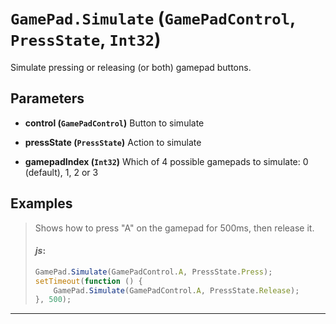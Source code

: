 # `GamePad.Simulate` (`GamePadControl`, `PressState`, `Int32`)


Simulate pressing or releasing (or both) gamepad buttons.


## Parameters

* **control (`GamePadControl`)** 
	Button to simulate

* **pressState (`PressState`)** 
	Action to simulate

* **gamepadIndex (`Int32`)** 
	Which of 4 possible gamepads to simulate: 0 (default), 1, 2 or 3


## Examples

> Shows how to press "A" on the gamepad for 500ms, then release it.
> 
> #### _js_:
> ```js
> GamePad.Simulate(GamePadControl.A, PressState.Press);
> setTimeout(function () {
>     GamePad.Simulate(GamePadControl.A, PressState.Release);
> }, 500);
> ```
---
